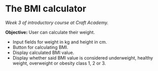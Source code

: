 # The BMI calculator

*Week 3 of introductory course at Craft Academy.*

**Objective:** User can calculate their weight.

* Input fields for weight in kg and height in cm.
* Button for calculating BMI.
* Display calculated BMI value.
* Display whether said BMI value is considered underweight, healthy weight, overweight or obesity class 1, 2 or 3.
